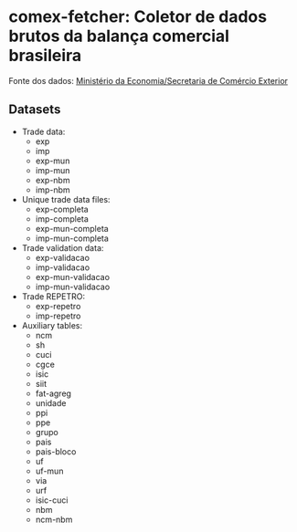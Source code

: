 # comex-fetcher: Coletor de dados brutos da balança comercial brasileira

Fonte dos dados: [Ministério da Economia/Secretaria de Comércio Exterior](https://www.gov.br/produtividade-e-comercio-exterior/pt-br/assuntos/comercio-exterior/estatisticas/base-de-dados-bruta)

## Datasets

- Trade data:
  - exp
  - imp
  - exp-mun
  - imp-mun
  - exp-nbm
  - imp-nbm
- Unique trade data files:
  - exp-completa
  - imp-completa
  - exp-mun-completa
  - imp-mun-completa
- Trade validation data:
  - exp-validacao
  - imp-validacao
  - exp-mun-validacao
  - imp-mun-validacao
- Trade REPETRO:
  - exp-repetro
  - imp-repetro
- Auxiliary tables:
  - ncm
  - sh
  - cuci
  - cgce
  - isic
  - siit
  - fat-agreg
  - unidade
  - ppi
  - ppe
  - grupo
  - pais
  - pais-bloco
  - uf
  - uf-mun
  - via
  - urf
  - isic-cuci
  - nbm
  - ncm-nbm

